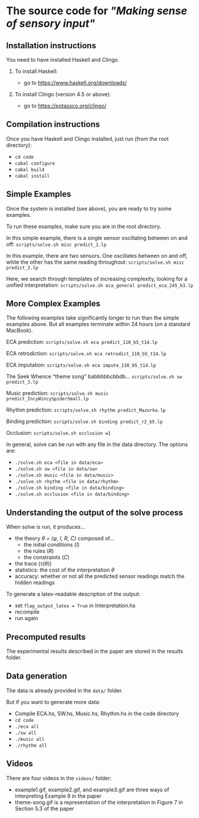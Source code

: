 # The source code for *"Making sense of sensory input"*

## Installation instructions

You need to have installed Haskell and Clingo.

1. To install Haskell:
   * go to https://www.haskell.org/downloads/

2. To install Clingo (version 4.5 or above):
   * go to https://potassco.org/clingo/

## Compilation instructions

Once you have Haskell and Clingo installed, just run (from the root directory):
   * `cd code`
   * `cabal configure`
   * `cabal build`
   * `cabal install`

## Simple Examples

Once the system is installed (see above), you are ready to try some examples.

To run these examples, make sure you are in the root directory.

In this simple example, there is a single sensor oscillating between on and off:
`scripts/solve.sh misc predict_1.lp`

In this example, there are two sensors. One oscillates between on and off, while the other has the same reading throughout:
`scripts/solve.sh misc predict_2.lp`

Here, we search through templates of increasing complexity, looking for a unified interpretation:
`scripts/solve.sh eca_general predict_eca_245_b3.lp`

## More Complex Examples

The following examples take significantly longer to run than the simple examples above. But all examples terminate within 24 hours (on a standard MacBook).

ECA prediction:
`scripts/solve.sh eca predict_110_b5_t14.lp`

ECA retrodiction:
`scripts/solve.sh eca retrodict_110_b5_t14.lp`

ECA imputation:
`scripts/solve.sh eca impute_110_b5_t14.lp`

The Seek Whence "theme song" babbbbbcbbdb...
`scripts/solve.sh sw predict_3.lp`

Music prediction:
`scripts/solve.sh music predict_IncyWincySpiderSmall.lp`

Rhythm prediction:
`scripts/solve.sh rhythm predict_Mazurka.lp`

Binding prediction:
`scripts/solve.sh binding predict_r2_b5.lp`

Occlusion:
`scripts/solve.sh occlusion w1`

In general, solve can be run with any file in the data directory.
The options are:
  * `./solve.sh eca <file in data/eca>`
  * `./solve.sh sw <file in data/sw>`
  * `./solve.sh music <file in data/music>`
  * `./solve.sh rhythm <file in data/rhythm>`
  * `./solve.sh binding <file in data/binding>`
  * `./solve.sh occlusion <file in data/binding>`

## Understanding the output of the solve process

When solve is run, it produces...
* the theory *θ = (φ, I, R, C)* composed of...
    * the initial conditions (*I*)
    * the rules (*R*)
    * the constraints (*C*)
* the trace (*τ(θ)*)
* statistics: the cost of the interpretation *θ*
* accuracy: whether or not all the predicted sensor readings match the hidden readings

To generate a latex-readable description of the output:
  * set `flag_output_latex = True` in Interpretation.hs
  * recompile
  * run again

## Precomputed results

The experimental results described in the paper are stored in the results folder.

## Data generation

The data is already provided in the `data/` folder.

But if you want to generate more data:
  * Compile ECA.hs, SW.hs, Music.hs, Rhythm.hs in the code directory
  * `cd code`
  * `./eca all`
  * `./sw all`
  * `./music all`
  * `./rhythm all`

## Videos

There are four videos in the `videos/` folder:
  * example1.gif, example2.gif, and example3.gif are three ways of interpreting Example 9 in the paper
  * theme-song.gif is a representation of the interpretation in Figure 7 in Section 5.3 of the paper




